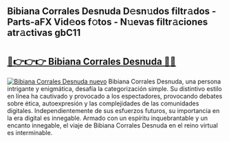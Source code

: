 ## Bibiana Corrales Desnuda D𝚎sn𝚞dos filtr𝚊dos - Parts-aFX Vid𝚎os f𝚘tos - N𝚞evas filtr𝚊ciones atr𝚊ctivas gbC11

# <h2><a href="http://mb2k5fb.tromn.icu/?c=Bibiana+Corrales+Desnuda">🔗👉👉👉 Bibiana Corrales Desnuda 🔗🔗</a></h2>

[![Bibiana Corrales Desnuda nuevo](https://i.imgur.com/pEAQMta.gif)](http://mb2k5fb.tromn.icu/?c=Bibiana+Corrales+Desnuda)
Bibiana Corrales Desnuda, una persona intrigante y enigmática, desafía la categorización simple. Su distintivo estilo en línea ha cautivado y provocado a los espectadores, provocando debates sobre ética, autoexpresión y las complejidades de las comunidades digitales. Independientemente de sus esfuerzos futuros, su importancia en la era digital es innegable. Armado con un espíritu inquebrantable y un encanto innegable, el viaje de Bibiana Corrales Desnuda en el reino virtual es interminable.
